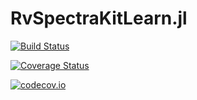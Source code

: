 # RvSpectraKitLearn.jl

[![Build Status](https://travis-ci.org/eford/RvSpectraKitLearn.jl.svg?branch=master)](https://travis-ci.org/eford/RvSpectraKitLearn.jl)

[![Coverage Status](https://coveralls.io/repos/eford/RvSpectraKitLearn.jl/badge.svg?branch=master&service=github)](https://coveralls.io/github/eford/RvSpectraKitLearn.jl?branch=master)

[![codecov.io](http://codecov.io/github/eford/RvSpectraKitLearn.jl/coverage.svg?branch=master)](http://codecov.io/github/eford/RvSpectraKitLearn.jl?branch=master)
